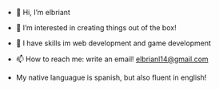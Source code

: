 - 👋 Hi, I’m elbriant
- 👀 I’m interested in creating things out of the box!
- 🌱 I have skills im web development and game development
- 📫 How to reach me: write an email! elbrianl14@gmail.com

- My native languague is spanish, but also fluent in english!


<!---
elbriant/elbriant is a ✨ special ✨ repository because its `README.md` (this file) appears on your GitHub profile.
You can click the Preview link to take a look at your changes.
--->

